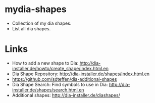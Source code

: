 # mydia-shapes
* Collection of my dia shapes.
* List all dia shapes.

# Links
* How to add a new shape to Dia: http://dia-installer.de/howto/create_shape/index.html.en
* Dia Shape Repository: http://dia-installer.de/shapes/index.html.en
* https://github.com/sdteffen/dia-additional-shapes
* Dia Shape Search: Find symbols to use in Dia: http://dia-installer.de/shapes/search.html.en
* Additional shapes: http://dia-installer.de/diashapes/